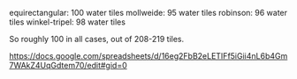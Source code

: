 equirectangular: 100 water tiles
mollweide: 95 water tiles
robinson: 96 water tiles
winkel-tripel: 98 water tiles

So roughly 100 in all cases, out of 208-219 tiles.

https://docs.google.com/spreadsheets/d/16eg2FbB2eLETIFf5iGii4nL6b4Gm7WAkZ4UqGdtem70/edit#gid=0
